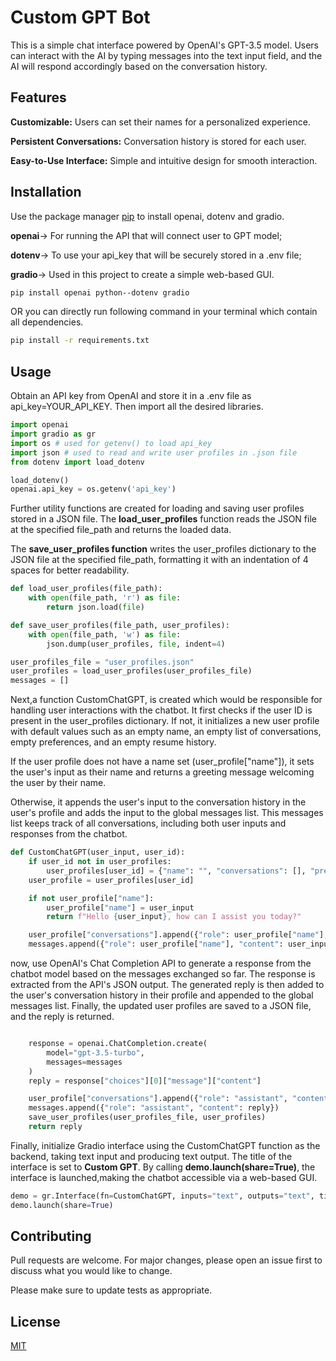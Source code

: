 # Custom GPT Bot

This is a simple chat interface powered by OpenAI's GPT-3.5 model. Users can interact with the AI by typing messages into the text input field, and the AI will respond accordingly based on the conversation history.

## Features

**Customizable:** Users can set their names for a personalized experience.

**Persistent Conversations:** Conversation history is stored for each user.

**Easy-to-Use Interface:** Simple and intuitive design for smooth interaction.

## Installation

Use the package manager [pip](https://pip.pypa.io/en/stable/) to install openai, dotenv and gradio.

**openai**-> For running the API that will connect user to GPT model;

**dotenv**-> To use your api_key that will be securely stored in a .env file;

**gradio**-> Used in this project to create a simple web-based GUI.


```bash
pip install openai python--dotenv gradio
```
OR you can directly run following command in your terminal which contain all dependencies.

```bash
pip install -r requirements.txt
```

## Usage
Obtain an API key from OpenAI and store it in a .env file as api_key=YOUR_API_KEY. Then import all the desired libraries. 

```python
import openai 
import gradio as gr 
import os # used for getenv() to load api_key
import json # used to read and write user profiles in .json file
from dotenv import load_dotenv

load_dotenv()
openai.api_key = os.getenv('api_key')
```
Further utility functions are created for loading and saving user profiles stored in a JSON file. The **load_user_profiles** function reads the JSON file at the specified file_path and returns the loaded data. 


The **save_user_profiles function** writes the user_profiles dictionary to the JSON file at the specified file_path, formatting it with an indentation of 4 spaces for better readability.

```python
def load_user_profiles(file_path):
    with open(file_path, 'r') as file:
        return json.load(file)

def save_user_profiles(file_path, user_profiles):
    with open(file_path, 'w') as file:
        json.dump(user_profiles, file, indent=4)

user_profiles_file = "user_profiles.json"
user_profiles = load_user_profiles(user_profiles_file)
messages = []
```

Next,a function CustomChatGPT, is created which would be responsible for handling user interactions with the chatbot. It first checks if the user ID is present in the user_profiles dictionary. If not, it initializes a new user profile with default values such as an empty name, an empty list of conversations, empty preferences, and an empty resume history.

If the user profile does not have a name set (user_profile["name"]), it sets the user's input as their name and returns a greeting message welcoming the user by their name.

Otherwise, it appends the user's input to the conversation history in the user's profile and adds the input to the global messages list. This messages list keeps track of all conversations, including both user inputs and responses from the chatbot.

```python
def CustomChatGPT(user_input, user_id):
    if user_id not in user_profiles:
        user_profiles[user_id] = {"name": "", "conversations": [], "preferences": {}, "resume_history": []}
    user_profile = user_profiles[user_id]

    if not user_profile["name"]:
        user_profile["name"] = user_input
        return f"Hello {user_input}, how can I assist you today?"

    user_profile["conversations"].append({"role": user_profile["name"], "content": user_input})
    messages.append({"role": user_profile["name"], "content": user_input})
```

now, use OpenAI's Chat Completion API to generate a response from the chatbot model based on the messages exchanged so far. The response is extracted from the API's JSON output. The generated reply is then added to the user's conversation history in their profile and appended to the global messages list. Finally, the updated user profiles are saved to a JSON file, and the reply is returned.
```python

    response = openai.ChatCompletion.create(
        model="gpt-3.5-turbo",
        messages=messages
    )
    reply = response["choices"][0]["message"]["content"]

    user_profile["conversations"].append({"role": "assistant", "content": reply})
    messages.append({"role": "assistant", "content": reply})
    save_user_profiles(user_profiles_file, user_profiles)
    return reply
```
Finally, initialize Gradio interface using the CustomChatGPT function as the backend, taking text input and producing text output. The title of the interface is set to **Custom GPT**. By calling __demo.launch(share=True)__, the interface is launched,making the chatbot accessible via a web-based GUI.
```python
demo = gr.Interface(fn=CustomChatGPT, inputs="text", outputs="text", title="Custom GPT")
demo.launch(share=True)
```

## Contributing

Pull requests are welcome. For major changes, please open an issue first
to discuss what you would like to change.

Please make sure to update tests as appropriate.

## License

[MIT](https://choosealicense.com/licenses/mit/)
